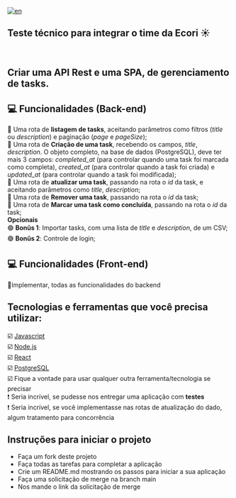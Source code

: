 [![en](https://img.shields.io/badge/lang-en-red.svg)](https://github.com/jagimenes/ecori-tech-test/blob/main/README.md)

## Teste técnico para integrar o time da Ecori ☀

<br>

## Criar uma API Rest e uma SPA, de gerenciamento de tasks.

## :computer: Funcionalidades (Back-end)
🔴 Uma rota de **listagem de tasks**, aceitando parâmetros como filtros (_title_ ou _description_) e paginação (_page_ e _pageSize_);<br>
🔴 Uma rota de **Criação de uma task**, recebendo os campos, _title_, _description_. O objeto completo, na base de dados (PostgreSQL), deve ter mais 3 campos: _completed_at_ (para controlar quando uma task foi marcada como completa), _created_at_ (para controlar quando a task foi criada) e _updated_at_ (para controlar quando a task foi modificada);<br>
🔴 Uma rota de **atualizar uma task**, passando na rota o _id_ da task, e aceitando parâmetros como _title_, _description_;<br>
🔴 Uma rota de **Remover uma task**, passando na rota o _id_ da task;<br>
🔴 Uma rota de **Marcar uma task como concluída**, passando na rota o _id_ da task;<br>
**Opcionais**<br>
🟢 **Bonûs 1**: Importar tasks, com uma lista de _title_ e _description_, de um CSV;<br>
🟢 **Bonûs 2**: Controle de login;<br>

## :computer: Funcionalidades (Front-end)
🔴Implementar, todas as funcionalidades do backend <br>

## Tecnologias e ferramentas que você precisa utilizar:
☑️ [Javascript](https://developer.mozilla.org/pt-BR/docs/Web/JavaScript) <br>
☑️ [Node.js](https://nodejs.org/) <br>
☑️ [React](https://react.dev/) <br>
☑️ [PostgreSQL](https://www.postgresql.org/) <br>
☑️ Fique a vontade para usar qualquer outra ferramenta/tecnologia se precisar <br>
❗ Seria incrível, se pudesse nos entregar uma aplicação com **testes** <br>
❗ Seria incrível, se você implementasse nas rotas de atualização do dado, algum tratamento para concorrência 

## Instruções para iniciar o projeto
- Faça um fork deste projeto
- Faça todas as tarefas para completar a aplicação
- Crie um README.md mostrando os passos para iniciar a sua aplicação
- Faça uma solicitação de merge na branch main
- Nos mande o link da solicitação de merge
